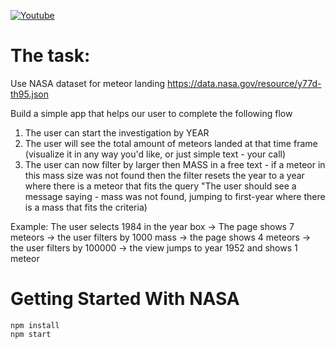 [![Youtube](https://i.imgur.com/eyOcEMm.png)](https://youtu.be/g-d-8HczdNw)
# The task:
Use NASA dataset for meteor landing https://data.nasa.gov/resource/y77d-th95.json

Build a simple app that helps our user to complete the following flow

1. The user can start the investigation by YEAR
2. The user will see the total amount of meteors landed at that time frame (visualize it in any way you'd like, or just simple text - your call)
3. The user can now filter by larger then MASS in a free text - 
if a meteor in this mass size was not found then the filter resets the year to a year where there is a meteor that fits the query
"The user should see a message saying - mass was not found, jumping to first-year where there is a mass that fits the criteria)

Example: 
The user selects 1984 in the year box -> 
The page shows 7 meteors -> 
the user filters by 1000 mass -> 
the page shows 4 meteors -> 
the user filters by 100000 -> 
the view jumps to year 1952 and shows 1 meteor


# Getting Started With NASA
```console
npm install
npm start
```


